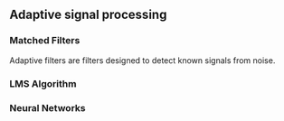 ## Adaptive signal processing

### Matched Filters
  Adaptive filters are filters designed to detect known signals from noise. 

### LMS Algorithm

### Neural Networks

